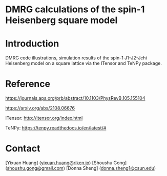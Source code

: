 # DMRG calculations of the spin-1 Heisenberg square model

# Introduction
DMRG code illustrations, simulation results of the spin-1 J1-J2-Jchi Heisenberg model on a square lattice via the ITensor and TeNPy package.

# Reference
https://journals.aps.org/prb/abstract/10.1103/PhysRevB.105.155104

https://arxiv.org/abs/2108.06676

ITensor: http://itensor.org/index.html

TeNPy: https://tenpy.readthedocs.io/en/latest/#

# Contact
[Yixuan Huang] (yixuan.huang@riken.jp)
[Shoushu Gong] (shoushu.gong@gmail.com)
[Donna Sheng] (donna.sheng1@csun.edu)
